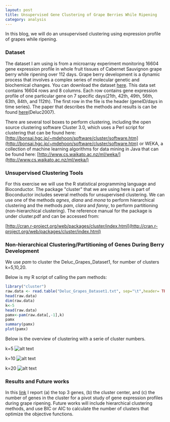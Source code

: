 ```yaml
---
layout: post
title: Unsupervised Gene Clustering of Grape Berries While Ripening
category: analysis
---
```


In this blog, we will do an unsupervised clustering using expression profile of grapes while ripening. 

### Dataset

The dataset I am using is from a microarray experiment monitoring 16604 gene expression profile in whole fruit tissues of Cabernet Sauvignon grape berry while ripening over 112 days. Grape berry development is a dynamic process that involves a complex series of molecular genetic and biochemical changes. You can download the dataset [here](https://github.com/jinzhenfan/jinzhenfan.github.io/tree/master/scripts/Clustering/Deluc_Grapes_Dataset1.txt). This data set contains 16604 rows and 8 columns. Each row contains gene expression profile of one particular gene on 7 specific days(21th, 42th, 49th, 56th, 63th, 84th, and 112th). The first row in the file is the header (geneID/days in time series). The paper that describes the methods and results is can be found [here](https://www.ncbi.nlm.nih.gov/pmc/articles/PMC2220006/)(Deluc2007). 


There are several tool boxes to perform clustering, including the open source clustering software Cluster 3.0, which uses a Perl script for clustering that can be found here:
[http://bonsai.hgc.jp/~mdehoon/software/cluster/software.htm](http://bonsai.hgc.jp/~mdehoon/software/cluster/software.htm)
or WEKA, a collection of machine learning algorithms for data mining in Java that can be found here:
[http://www.cs.waikato.ac.nz/ml/weka/](http://www.cs.waikato.ac.nz/ml/weka/)

### Unsupervised Clustering Tools

For this exercise we will use the R statistical programming language and Bioconductor. The package "cluster" that we are using here is part of Bioconductor includes several methods for unsupervised clustering. We can use one of the methods _agnes_, _diana_ and
_mona_ to perform hierarchical clustering and the methods _pam_, _clara_ and _fanny_, to perform partitioning (non-hierarchical clustering). The reference manual for the package is under cluster.pdf and can be accessed from:

[http://cran.r-project.org/web/packages/cluster/index.html](http://cran.r-project.org/web/packages/cluster/index.html)


### Non-hierarchical Clustering/Partitioning of Genes During Berry Development

We use _pam_ to cluster the Deluc_Grapes_Dataset1, for number of clusters k=5,10,20. 

Below is my R script of calling the pam methods:

```r
library("cluster")
raw.data <- read.table("Deluc_Grapes_Dataset1.txt", sep="\t",header= TRUE, skip=1)
head(raw.data)
dim(raw.data)
k<-5
head(raw.data)
pamx<-pam(raw.data[,-1],k)
pamx
summary(pamx)
plot(pamx)
```

Below is the overview of clustering with a serie of cluster numbers.

k=5
![alt text](https://rawgit.com/jinzhenfan/jinzhenfan.github.io/master/images/clustering/k5.png)

k=10
![alt text](https://rawgit.com/jinzhenfan/jinzhenfan.github.io/master/images/clustering/k10.png)

k=20
![alt text](https://rawgit.com/jinzhenfan/jinzhenfan.github.io/master/images/clustering/k20.png)

### Results and Future works

In this [link](https://github.com/jinzhenfan/jinzhenfan.github.io/blob/master/scripts/Clustering/Q3-1.docx) I report (a) the top 3 genes, (b) the cluster center, and (c) the number of genes in the cluster for a pivot study of gene expression profiles during grape ripening. Future works will include hierarchical clustering methods, and use BIC or AIC to calculate the number of clusters that optimize the objective functions.


